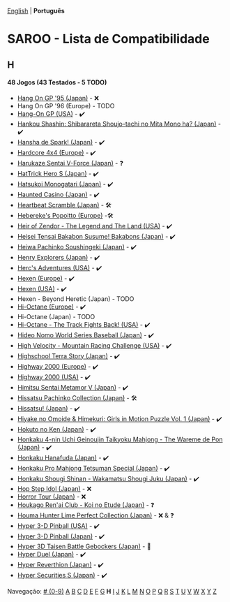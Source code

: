 [English](../en-us/H.md) | **Português**

# SAROO - Lista de Compatibilidade

## H

#### 48 Jogos (43 Testados - 5 TODO)

- [Hang On GP '95 (Japan)](../../../Regions/Retails/Japan/GS-9032/README.md) - :x:
- Hang On GP '96 (Europe) - TODO
- [Hang-On GP (USA)](../../../Regions/Retails/USA/MK-81202/01/README.md) - :heavy_check_mark:
- [Hankou Shashin: Shibarareta Shoujo-tachi no Mita Mono ha? (Japan)](../../../Regions/Retails/Japan/T-15008G/01/README.md) - :heavy_check_mark:
- [Hansha de Spark! (Japan)](../../../Regions/Retails/Japan/T-20902G/01/README.md) - :heavy_check_mark:
- [Hardcore 4x4 (Europe)](../../../Regions/Retails/Europe/T-12303H/01/README.md) - :heavy_check_mark:
- [Harukaze Sentai V-Force (Japan)](../../../Regions/Retails/Japan/T-19904G/01/README.md) - :question:
- [HatTrick Hero S (Japan)](../../../Regions/Retails/Japan/T-1102G/01/README.md) - :heavy_check_mark:
- [Hatsukoi Monogatari (Japan)](../../../Regions/Retails/Japan/T-33004G/01/README.md) - :heavy_check_mark:
- [Haunted Casino (Japan)](../../../Regions/Retails/Japan/T-21902G/01/README.md) - :heavy_check_mark:
- [Heartbeat Scramble (Japan)](../../../Regions/Retails/Japan/T-15014G/01/README.md) - :hammer_and_wrench:
- [Hebereke's Popoitto (Europe)](../../../Regions/Retails/Europe/T-1502H/01/README.md) -:hammer_and_wrench:
- [Heir of Zendor - The Legend and The Land (USA)](../../../Regions/Retails/USA/T-7605H/01/README.md) - :heavy_check_mark:
- [Heisei Tensai Bakabon Susume! Bakabons (Japan)](../../../Regions/Retails/Japan/T-17001G/01/README.md) - :heavy_check_mark:
- [Heiwa Pachinko Soushingeki (Japan)](../../../Regions/Retails/Japan/T-18702G/01/README.md) - :heavy_check_mark:
- [Henry Explorers (Japan)](../../../Regions/Retails/Japan/T-9518G/01/README.md) - :heavy_check_mark:
- [Herc's Adventures (USA)](../../../Regions/Retails/USA/T-23001H/01/README.md) - :heavy_check_mark:
- [Hexen (Europe)](../../../Regions/Retails/Europe/T-25405H50/01/README.md) - :heavy_check_mark:
- [Hexen (USA)](../../../Regions/Retails/USA/T-25406H/01/README.md) - :heavy_check_mark:
- Hexen - Beyond Heretic (Japan) - TODO
- [Hi-Octane (Europe)](../../../Regions/Retails/Europe/T-5002H/01/README.md) - :heavy_check_mark:
- Hi-Octane (Japan) - TODO
- [Hi-Octane - The Track Fights Back! (USA)](../../../Regions/Retails/USA/T-5002H/01/README.md) - :heavy_check_mark:
- [Hideo Nomo World Series Baseball (Japan)](../../../Regions/Retails/Japan/GS-9061/01/README.md) - :heavy_check_mark:
- [High Velocity - Mountain Racing Challenge (USA)](../../../Regions/Retails/USA/T-14402H/01/README.md) - :heavy_check_mark:
- [Highschool Terra Story (Japan)](../../../Regions/Retails/Japan/T-19715G/01/README.md) - :heavy_check_mark:
- [Highway 2000 (Europe)](../../../Regions/Retails/Europe/T-6012H-50/01/README.md) - :heavy_check_mark:
- [Highway 2000 (USA)](../../../Regions/Retails/USA/T-31101H/01/README.md) - :heavy_check_mark:
- [Himitsu Sentai Metamor V (Japan)](../../../Regions/Retails/Japan/T-29005G/01/README.md) - :heavy_check_mark:
- [Hissatsu Pachinko Collection (Japan)](../../../Regions/Retails/Japan/T-1503G/README.md) - :hammer_and_wrench:
- [Hissatsu! (Japan)](../../../Regions/Retails/Japan/T-23402G/01/README.md) - :heavy_check_mark:
- [Hiyake no Omoide & Himekuri: Girls in Motion Puzzle Vol. 1 (Japan)](../../../Regions/Retails/Japan/T-21002G/01/README.md) - :heavy_check_mark:
- [Hokuto no Ken (Japan)](../../../Regions/Retails/Japan/T-20601G/01/README.md) - :heavy_check_mark:
- [Honkaku 4-nin Uchi Geinoujin Taikyoku Mahjong - The Wareme de Pon (Japan)](../../../Regions/Retails/Japan/T-3001G/01/README.md) - :heavy_check_mark:
- [Honkaku Hanafuda (Japan)](../../../Regions/Retails/Japan/T-16611G/01/README.md) - :heavy_check_mark:
- [Honkaku Pro Mahjong Tetsuman Special (Japan)](../../../Regions/Retails/Japan/T-18709G/01/README.md) - :heavy_check_mark:
- [Honkaku Shougi Shinan - Wakamatsu Shougi Juku (Japan)](../../../Regions/Retails/Japan/T-4402G/01/README.md) - :heavy_check_mark:
- [Hop Step Idol (Japan)](../../../Regions/Retails/Japan/T-20507G/01/README.md) - :x:
- [Horror Tour (Japan)](../../../Regions/Retails/Japan/T-24301G/01/README.md) - :x:
- [Houkago Ren'ai Club - Koi no Etude (Japan)](../../../Regions/Retails/Japan/T-19714G/01/README.md) - :question:
- [Houma Hunter Lime Perfect Collection (Japan)](../../../Regions/Retails/Japan/T-2001G/01/README.md) - :x: & :question:
- [Hyper 3-D Pinball (USA)](../../../Regions/Retails/USA/T-7015H/01/README.md) - :heavy_check_mark:
- [Hyper 3-D Pinball (Japan)](../../../Regions/Retails/Japan/T-7007G/01/README.md) - :heavy_check_mark:
- [Hyper 3D Taisen Battle Gebockers (Japan)](../../../Regions/Retails/Japan/T-5303G/README.md) - :100:
- [Hyper Duel (Japan)](../../../Regions/Retails/Japan/T-1809G/01/README.md) - :heavy_check_mark:
- [Hyper Reverthion (Japan)](../../../Regions/Retails/Japan/T-1803G/01/README.md) - :heavy_check_mark:
- [Hyper Securities S (Japan)](../../../Regions/Retails/Japan/T-9105G/01/README.md) - :heavy_check_mark:

Navegação:
[# (0-9)](./09.md) [A](./A.md) [B](./B.md) [C](./C.md) [D](./D.md) [E](./E.md) [F](./F.md) [G](./G.md) **H** [I](./I.md) [J](./J.md) [K](./K.md) [L](./L.md) [M](./M.md) [N](./N.md) [O](./O.md) [P](./P.md) [Q](./Q.md) [R](./R.md) [S](./S.md) [T](./T.md) [U](./U.md) [V](./V.md) [W](./W.md) [X](./X.md) [Y](./Y.md) [Z](./Z.md)
